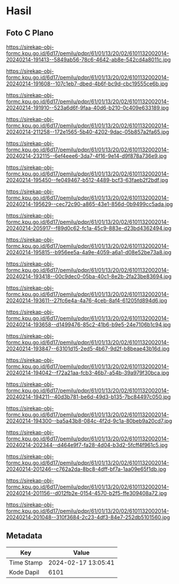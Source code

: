 # Hasil

## Foto C Plano

https://sirekap-obj-formc.kpu.go.id/6d17/pemilu/pdpr/61/01/13/20/02/6101132002014-20240214-191413--5849ab56-78c6-4642-ab8e-542cd4a8011c.jpg

https://sirekap-obj-formc.kpu.go.id/6d17/pemilu/pdpr/61/01/13/20/02/6101132002014-20240214-191608--107c1eb7-dbed-4b6f-bc9d-cbc19555ce6b.jpg

https://sirekap-obj-formc.kpu.go.id/6d17/pemilu/pdpr/61/01/13/20/02/6101132002014-20240214-191910--523a6d6f-9faa-40d6-b210-0c409e633189.jpg

https://sirekap-obj-formc.kpu.go.id/6d17/pemilu/pdpr/61/01/13/20/02/6101132002014-20240214-211258--172e1565-5b40-4202-9dac-05b857a2fa65.jpg

https://sirekap-obj-formc.kpu.go.id/6d17/pemilu/pdpr/61/01/13/20/02/6101132002014-20240214-232115--6ef4eee6-3da7-4f16-9e14-d9f878a736e9.jpg

https://sirekap-obj-formc.kpu.go.id/6d17/pemilu/pdpr/61/01/13/20/02/6101132002014-20240214-195450--fe049467-b512-4489-bcf3-63faeb2f2bdf.jpg

https://sirekap-obj-formc.kpu.go.id/6d17/pemilu/pdpr/61/01/13/20/02/6101132002014-20240214-195629--cec72c90-a865-43e1-856d-0b9499cc5ada.jpg

https://sirekap-obj-formc.kpu.go.id/6d17/pemilu/pdpr/61/01/13/20/02/6101132002014-20240214-205917--f89d0c62-fc1a-45c9-883e-d23bd4362494.jpg

https://sirekap-obj-formc.kpu.go.id/6d17/pemilu/pdpr/61/01/13/20/02/6101132002014-20240214-195815--b956ee5a-4a9e-4059-a6a1-d08e52be73a8.jpg

https://sirekap-obj-formc.kpu.go.id/6d17/pemilu/pdpr/61/01/13/20/02/6101132002014-20240214-193418--00c9dec0-05ba-40c1-8e2b-2fa23be83694.jpg

https://sirekap-obj-formc.kpu.go.id/6d17/pemilu/pdpr/61/01/13/20/02/6101132002014-20240214-193611--27fc6e4a-4a76-4ceb-8af4-61205fd894d6.jpg

https://sirekap-obj-formc.kpu.go.id/6d17/pemilu/pdpr/61/01/13/20/02/6101132002014-20240214-193658--d1499476-85c2-41b6-b9e5-24e7106b1c94.jpg

https://sirekap-obj-formc.kpu.go.id/6d17/pemilu/pdpr/61/01/13/20/02/6101132002014-20240214-193847--63101d15-2ed5-4b67-9d2f-b8beae43b16d.jpg

https://sirekap-obj-formc.kpu.go.id/6d17/pemilu/pdpr/61/01/13/20/02/6101132002014-20240214-194042--f72a21aa-fcb3-46b7-a54b-39a979f30bca.jpg

https://sirekap-obj-formc.kpu.go.id/6d17/pemilu/pdpr/61/01/13/20/02/6101132002014-20240214-194211--40d3b781-be6d-49d3-b135-7bc84497c050.jpg

https://sirekap-obj-formc.kpu.go.id/6d17/pemilu/pdpr/61/01/13/20/02/6101132002014-20240214-194300--ba5a43b8-084c-4f2d-9c1a-80beb9a20cd7.jpg

https://sirekap-obj-formc.kpu.go.id/6d17/pemilu/pdpr/61/01/13/20/02/6101132002014-20240214-202344--d464e9f7-fa28-4d04-b3d2-5fcff4f961c5.jpg

https://sirekap-obj-formc.kpu.go.id/6d17/pemilu/pdpr/61/01/13/20/02/6101132002014-20240214-201246--c762a2da-8bc8-4dff-bf7a-1aa09e65f1db.jpg

https://sirekap-obj-formc.kpu.go.id/6d17/pemilu/pdpr/61/01/13/20/02/6101132002014-20240214-201156--d012fb2e-0154-4570-b2f5-ffe309408a72.jpg

https://sirekap-obj-formc.kpu.go.id/6d17/pemilu/pdpr/61/01/13/20/02/6101132002014-20240214-201048--310f3684-2c23-4df3-84e7-252db5101560.jpg


## Metadata

| Key        | Value               |
| ---------- | ------------------- |
| Time Stamp | 2024-02-17 13:05:41 |
| Kode Dapil | 6101                |



